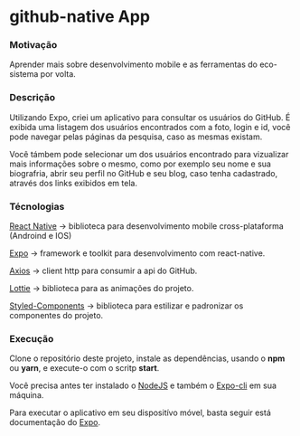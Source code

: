 # github-native App

### Motivação
Aprender mais sobre desenvolvimento mobile e as ferramentas do eco-sistema por volta.

### Descrição
Utilizando Expo, criei um aplicativo para consultar os usuários do GitHub. É exibida uma listagem dos usuários encontrados com a foto,
login e id, você pode navegar pelas páginas da pesquisa, caso as mesmas existam.

Você támbem pode selecionar um dos usuários encontrado para vizualizar mais informações sobre o mesmo, como por exemplo seu nome e sua biografria, abrir seu
perfil no GitHub e seu blog, caso tenha cadastrado, através dos links exibidos em tela.

### Técnologias
[React Native](https://reactnative.dev/) -> biblioteca para desenvolvimento mobile cross-plataforma (Androind e IOS)

[Expo](https://expo.io/) -> framework e toolkit para desenvolvimento com react-native.

[Axios](https://github.com/axios/axios) -> client http para consumir a api do GitHub.

[Lottie](https://airbnb.design/lottie/) -> biblioteca para as animações do projeto.

[Styled-Components](https://styled-components.com/) -> biblioteca para estilizar e padronizar os componentes do projeto.

### Execução

Clone o repositório deste projeto, instale as dependências, usando o **npm** ou **yarn**, e execute-o com o scritp **start**.

Você precisa antes ter instalado o [NodeJS](https://nodejs.org/en/) e também o [Expo-cli](https://docs.expo.io/workflow/expo-cli/) em sua máquina.

Para executar o aplicativo em seu dispositívo móvel, basta seguir está documentação do [Expo](https://expo.io/learn).
